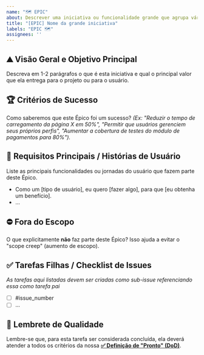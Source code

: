 ```yaml
---
name: "🗺️ EPIC"
about: Descrever uma iniciativa ou funcionalidade grande que agrupa várias tarefas
title: "[EPIC] Nome da grande iniciativa"
labels: "EPIC 🗺️"
assignees: ''
---
```


## ⛰️ Visão Geral e Objetivo Principal

Descreva em 1-2 parágrafos o que é esta iniciativa e qual o principal valor que ela entrega para o projeto ou para o usuário.

## 🏆 Critérios de Sucesso

Como saberemos que este Épico foi um sucesso?
*(Ex: "Reduzir o tempo de carregamento da página X em 50%", "Permitir que usuários gerenciem seus próprios perfis", "Aumentar a cobertura de testes do módulo de pagamentos para 80%").*

## 📝 Requisitos Principais / Histórias de Usuário

Liste as principais funcionalidades ou jornadas do usuário que fazem parte deste Épico.
- Como um [tipo de usuário], eu quero [fazer algo], para que [eu obtenha um benefício].
- ...

## ⛔ Fora do Escopo

O que explicitamente **não** faz parte deste Épico? Isso ajuda a evitar o "scope creep" (aumento de escopo).

## ✅ Tarefas Filhas / Checklist de Issues
_As tarefas aqui listadas devem ser criadas como sub-issue referenciando essa como tarefa pai_
- [ ] #issue_number
- [ ] ...

## 📌 Lembrete de Qualidade
Lembre-se que, para esta tarefa ser considerada concluída, ela deverá atender a todos os critérios da nossa **[✅ Definição de "Pronto" (DoD)](../../docs/05-DEFINITION_OF_DONE.md)**.